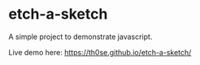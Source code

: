 # etch-a-sketch
A simple project to demonstrate javascript.



Live demo here: https://th0se.github.io/etch-a-sketch/

